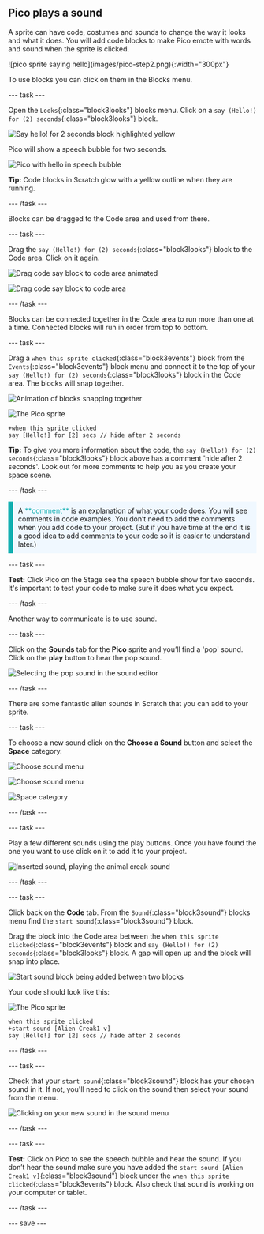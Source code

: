 ## Pico plays a sound

A sprite can have code, costumes and sounds to change the way it looks and what it does. You will add code blocks to make Pico emote with words and sound when the sprite is clicked.

<div style="display: flex; flex-wrap: wrap">
<div style="flex-basis: 200px; flex-grow: 1; margin-right: 15px;">
![pico sprite saying hello](images/pico-step2.png){:width="300px"}
</div>
</div>

To use blocks you can click on them in the Blocks menu.

--- task ---

Open the `Looks`{:class="block3looks"} blocks menu. 
Click on a `say (Hello!) for (2) seconds`{:class="block3looks"} block.

![Say hello! for 2 seconds block highlighted yellow](images/pico-say-hello-blocks-menu.png)

Pico will show a speech bubble for two seconds.

![Pico with hello in speech bubble](images/pico-say-hello-stage.png)

**Tip:** Code blocks in Scratch glow with a yellow outline when they are running.

--- /task ---

Blocks can be dragged to the Code area and used from there.

--- task ---

Drag the `say (Hello!) for (2) seconds`{:class="block3looks"} block to the Code area. Click on it again.

![Drag code say block to code area animated](images/pico-drag-say.gif)

![Drag code say block to code area](images/pico-drag-say.png)

--- /task ---

Blocks can be connected together in the Code area to run more than one at a time. Connected blocks will run in order from top to bottom.

--- task ---

Drag a `when this sprite clicked`{:class="block3events"} block from the `Events`{:class="block3events"} block menu and connect it to the top of your `say (Hello!) for (2) seconds`{:class="block3looks"} block in the Code area. The blocks will snap together.

![Animation of blocks snapping together](images/pico-snap-together.gif)

![The Pico sprite](images/pico-sprite.png)

```blocks3
+when this sprite clicked
say [Hello!] for [2] secs // hide after 2 seconds
```

**Tip:** To give you more information about the code, the `say (Hello!) for (2) seconds`{:class="block3looks"} block above has a comment 'hide after 2 seconds'. Look out for more comments to help you as you create your space scene.

--- /task ---

<p style="border-left: solid; border-width:10px; border-color: #0faeb0; background-color: aliceblue; padding: 10px;">
A <span style="color: #0faeb0">**comment**</span> is an explanation of what your code does. You will see comments in code examples. You don’t need to add the comments when you add code to your project. (But if you have time at the end it is a good idea to add comments to your code so it is easier to understand later.)
</p>

--- task ---

**Test:** Click Pico on the Stage see the speech bubble show for two seconds. It's important to test your code to make sure it does what you expect.

--- /task ---

Another way to communicate is to use sound.

--- task ---

Click on the **Sounds** tab for the **Pico** sprite and you’ll find a 'pop' sound. Click on the **play** button to hear the pop sound.

![Selecting the pop sound in the sound editor](images/pico-sound-play.png)

--- /task ---

There are some fantastic alien sounds in Scratch that you can add to your sprite.

--- task ---

To choose a new sound click on the **Choose a Sound** button and select the **Space** category.

![Choose sound menu](images/sound-button.png)

![Choose sound menu](images/pico-choose-sound.png)

![Space category](images/pico-space-category.png)

--- /task ---

--- task ---

Play a few different sounds using the play buttons. Once you have found the one you want to use click on it to add it to your project.

![Inserted sound, playing the animal creak sound](images/pico-inserted-sound.png)

--- /task ---

--- task ---

Click back on the **Code** tab. From the `Sound`{:class="block3sound"} blocks menu find the `start sound`{:class="block3sound"} block. 

Drag the block into the Code area between the `when this sprite clicked`{:class="block3events"} block and `say (Hello!) for (2) seconds`{:class="block3looks"} block. A gap will open up and the block will snap into place.

![Start sound block being added between two blocks](images/pico-insert-block.gif)

Your code should look like this:

![The Pico sprite](images/pico-sprite.png)

```blocks3
when this sprite clicked
+start sound [Alien Creak1 v] 
say [Hello!] for [2] secs // hide after 2 seconds
```

--- /task ---

--- task ---

Check that your `start sound`{:class="block3sound"} block has your chosen sound in it. If not, you'll need to click on the sound then select your sound from the menu.

![Clicking on your new sound in the sound menu](images/pico-sound-menu.png)

--- /task ---

--- task ---

**Test:** Click on Pico to see the speech bubble and hear the sound. If you don’t hear the sound make sure you have added the `start sound [Alien Creak1 v]`{:class="block3sound"} block under the `when this sprite clicked`{:class="block3events"} block. Also check that sound is working on your computer or tablet.

--- /task ---

--- save ---
